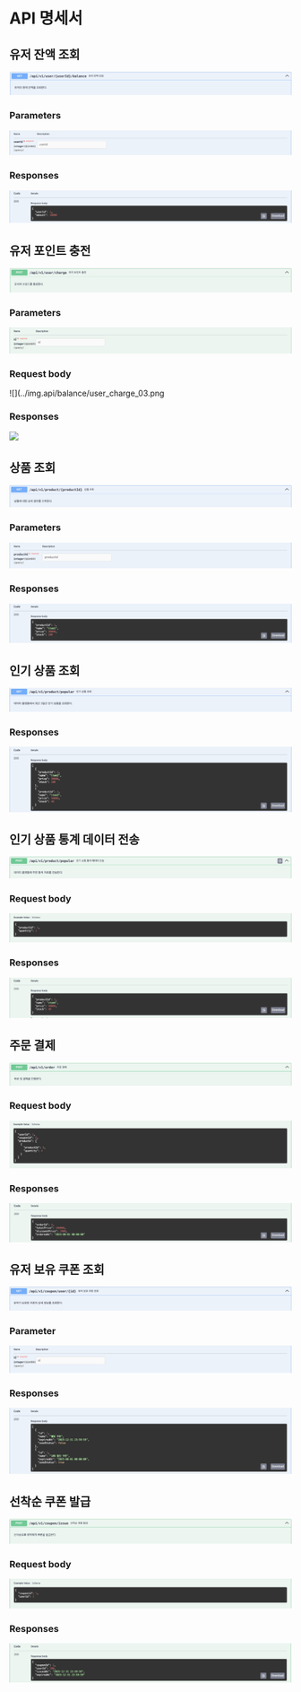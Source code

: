 # API 명세서

## 유저 잔액 조회

![](../img.api/balance/user_balance_01.png)

### Parameters

![](../img.api/balance/user_balance_02.png)

### Responses

![](../img.api/balance/user_balance_03.png)


## 유저 포인트 충전

![](../img.api/balance/user_charge_01.png)

### Parameters

![](../img.api/balance/user_charge_02.png)

### Request body

![](../img.api/balance/user_charge_03.png

### Responses

![](../img.api/user_point/user_charge_04.png)


## 상품 조회

![](../img.api/product/product_01.png)

### Parameters

![](../img.api/product/product_02.png)

### Responses

![](../img.api/product/product_03.png)


## 인기 상품 조회

![](../img.api/product/get_popular_01.png)

### Responses

![](../img.api/product/get_popular_02.png)


## 인기 상품 통계 데이터 전송

![](../img.api/product/set_popular_01.png)

### Request body

![](../img.api/product/set_popular_02.png)

### Responses

![](../img.api/product/set_popular_03.png)


## 주문 결제

![](../img.api/order/order_01.png)

### Request body

![](../img.api/order/order_02.png)

### Responses

![](../img.api/order/order_03.png)


## 유저 보유 쿠폰 조회

![](../img.api/coupon/coupon_user_01.png)

### Parameter

![](../img.api/coupon/coupon_user_02.png)

### Responses

![](../img.api/coupon/coupon_user_03.png)


## 선착순 쿠폰 발급

![](../img.api/coupon/coupon_issue_01.png)

### Request body

![](../img.api/coupon/coupon_issue_02.png)

### Responses

![](../img.api/coupon/coupon_issue_03.png)
